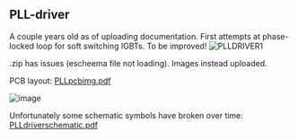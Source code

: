## PLL-driver
A couple years old as of uploading documentation. First attempts at phase-locked loop for soft switching IGBTs. To be improved!
![PLLDRIVER1](https://github.com/declansl/PLL-driver/assets/137135495/3f0ec102-a857-404e-be20-4662a2463a97)

.zip has issues (escheema file not loading). Images instead uploaded.

PCB layout:
[PLLpcbimg.pdf]()

![image](https://github.com/declansl/PLL-driver/assets/137135495/f924670e-b785-455b-8939-6124094f61cf)

Unfortunately some schematic symbols have broken over time:
[PLLdriverschematic.pdf](https://github.com/declansl/PLL-driver/files/13859418/PLLdriverschematic.pdf)
